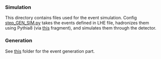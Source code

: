 ### Simulation

This directory contains files used for the event simulation. Config [step_GEN_SIM.py](step_GEN_SIM.py) takes the events defined in LHE file, hadronizes them using Pythia8 (via [this](Hadronizer_TuneCUETP8M1_5TeV_aMCatNLO_0p_LHE_pythia8_cff.py) fragment), and simulates them through the detector.

### Generation

See [this](../../../gen/Madgraph/cards/GJets_1j_Gpt50_5f_NLO/) folder for the event generation part.
